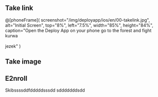 ## Take link
@[phoneFrame](
  screenshot="/img/deployapp/ios/en/00-takelink.jpg",
  alt="Initial Screen",
  top="8%", left="7.5%", width="85%", height="84%",
  caption="Open the Deploy App on your phone go to the forest and fight kurwa<br/><br>jezek"
)

Take image
---

## E2nroll
Skibssssddfdddddsssdd
sdddddddsdd
